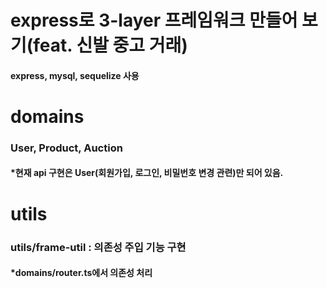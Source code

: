 # express로 3-layer 프레임워크 만들어 보기(feat. 신발 중고 거래)
#### express, mysql, sequelize 사용

# domains
### User, Product, Auction
#### *현재 api 구현은 User(회원가입, 로그인, 비밀번호 변경 관련)만 되어 있음.

# utils
### utils/frame-util : 의존성 주입 기능 구현
#### *domains/router.ts에서 의존성 처리
